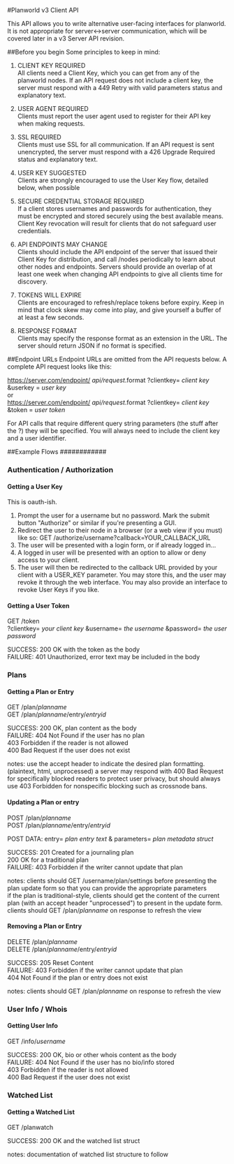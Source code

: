 #Planworld v3 Client API

This API allows you to write alternative user-facing interfaces for planworld. It is not
appropriate for server<->server communication, which will be covered later in a v3 Server
API revision.

##Before you begin
Some principles to keep in mind:

1. CLIENT KEY REQUIRED  
   All clients need a Client Key, which you can get from any of the planworld nodes.
   If an API request does not include a client key, the server must respond with a 
   449 Retry with valid parameters status and explanatory text.

2. USER AGENT REQUIRED  
   Clients must report the user agent used to register for their API key when making
   requests. 

3. SSL REQUIRED  
   Clients must use SSL for all communication. If an API request is sent unencrypted,
   the server must respond with a 426 Upgrade Required status and explanatory text.

4. USER KEY SUGGESTED  
   Clients are strongly encouraged to use the User Key flow, detailed below, when possible

5. SECURE CREDENTIAL STORAGE REQUIRED  
   If a client stores usernames and passwords for authentication, they must be encrypted
   and stored securely using the best available means. Client Key revocation will result
   for clients that do not safeguard user credentials.

6. API ENDPOINTS MAY CHANGE  
   Clients should include the API endpoint of the server that issued their Client Key
   for distribution, and call /nodes periodically to learn about other nodes and
   endpoints. Servers should provide an overlap of at least one week when changing
   API endpoints to give all clients time for discovery.
   
7. TOKENS WILL EXPIRE  
   Clients are encouraged to refresh/replace tokens before expiry. Keep in mind that 
   clock skew may come into play, and give yourself a buffer of at least a few seconds.
   
8. RESPONSE FORMAT  
   Clients may specify the response format as an extension in the URL. The server should
   return JSON if no format is specified.


##Endpoint URLs
Endpoint URLs are omitted from the API requests below. A complete API request looks
like this:

https://server.com/endpoint/ _api/request_.format ?clientkey= _client key_ &userkey = _user key_  
or  
https://server.com/endpoint/ _api/request_.format ?clientkey= _client key_ &token = _user token_

For API calls that require different query string parameters (the stuff after the ?) they
will be specified. You will always need to include the client key and a user identifier.

##Example Flows ############

### Authentication / Authorization ##

#### Getting a User Key #####
This is oauth-ish.

1. Prompt the user for a username but no password. Mark the submit button "Authorize" or
   similar if you're presenting a GUI.
2. Redirect the user to their node in a browser (or a web view if you must) like so:
   GET /authorize/username?callback=YOUR_CALLBACK_URL
3. The user will be presented with a login form, or if already logged in...
4. A logged in user will be presented with an option to allow or deny access to your client.
5. The user will then be redirected to the callback URL provided by your client with a
   USER_KEY parameter. You may store this, and the user may revoke it through the 
   web interface. You may also provide an interface to revoke User Keys if you like.
   

#### Getting a User Token ###
GET /token  
?clientkey= _your client key_ &username= _the username_ &password= _the user password_

SUCCESS: 200 OK with the token as the body  
FAILURE: 401 Unauthorized, error text may be included in the body

### Plans ###

#### Getting a Plan or Entry #########
GET /plan/_planname_  
GET /plan/_planname_/entry/_entryid_  

SUCCESS: 200 OK, plan content as the body  
FAILURE: 404 Not Found if the user has no plan  
         403 Forbidden if the reader is not allowed  
         400 Bad Request if the user does not exist  

notes: 
	use the accept header to indicate the desired plan formatting.
	(plaintext, html, unprocessed)
	a server may respond with 400 Bad Request for specifically blocked readers to protect
		user privacy, but should always use 403 Forbidden for nonspecific blocking such as
		crossnode bans.


#### Updating a Plan or entry ########
POST /plan/_planname_  
POST /plan/_planname_/entry/_entryid_  

POST DATA: entry= _plan entry text_ & parameters= _plan metadata struct_

SUCCESS: 201 Created for a journaling plan  
         200 OK for a traditional plan  
FAILURE: 403 Forbidden if the writer cannot update that plan

notes:
	clients should GET /username/plan/settings before presenting the plan update form
		so that you can provide the appropriate parameters  
	if the plan is traditional-style, clients should get the content of the current plan
		(with an accept header "unprocessed") to present in the update form.  
	clients should GET /plan/_planname_ on response to refresh the view


#### Removing a Plan or Entry ########
DELETE /plan/_planname_  
DELETE /plan/_planname_/entry/_entryid_  

SUCCESS: 205 Reset Content  
FAILURE: 403 Forbidden if the writer cannot update that plan  
         404 Not Found if the plan or entry does not exist  

notes:
	clients should GET /plan/_planname_ on response to refresh the view  


### User Info / Whois ##
#### Getting User Info ######
GET /info/_username_

SUCCESS: 200 OK, bio or other whois content as the body  
FAILURE: 404 Not Found if the user has no bio/info stored  
         403 Forbidden if the reader is not allowed  
         400 Bad Request if the user does not exist  


### Watched List ###

#### Getting a Watched List ########
GET /planwatch

SUCCESS: 200 OK and the watched list struct

notes:
	documentation of watched list structure to follow